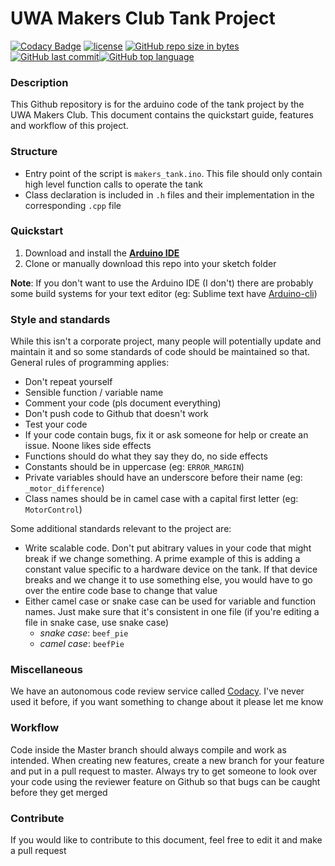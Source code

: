 # UWA Makers Club Tank Project

[![Codacy Badge](https://api.codacy.com/project/badge/Grade/888b8d4704284ee4ae868ba1b815644a)](https://www.codacy.com/app/Haizzz/UWA-Makers-Tank-Project?utm_source=github.com&amp;utm_medium=referral&amp;utm_content=UWA-Makers-Club/UWA-Makers-Tank-Project&amp;utm_campaign=Badge_Grade) [![license](https://img.shields.io/github/license/mashape/apistatus.svg)]() [![GitHub repo size in bytes](https://img.shields.io/github/repo-size/UWA-Makers-Club/UWA-Makers-Tank-Project.svg)](https://github.com/UWA-Makers-Club/UWA-Makers-Tank-Project)[![GitHub last commit](https://img.shields.io/github/last-commit/UWA-Makers-Club/UWA-Makers-Tank-Project.svg)](https://github.com/UWA-Makers-Club/UWA-Makers-Tank-Project)[![GitHub top language](https://img.shields.io/github/languages/top/UWA-Makers-Club/UWA-Makers-Tank-Project.svg)](https://github.com/UWA-Makers-Club/UWA-Makers-Tank-Project)

### Description

This Github repository is for the arduino code of the tank project by the UWA Makers Club. This document contains the quickstart guide, features and workflow of this project.

### Structure

-   Entry point of the script is `makers_tank.ino`. This file should only contain high level function calls to operate the tank
-   Class declaration is included in `.h` files and their implementation in the corresponding `.cpp` file 

### Quickstart

1.  Download and install the [**Arduino IDE** ](https://www.arduino.cc/en/Main/Software) 
2.  Clone or manually download this repo into your sketch folder

**Note**: If you don't want to use the Arduino IDE (I don't) there are probably some build systems for your text editor (eg: Sublime text have [Arduino-cli](https://packagecontrol.io/packages/arduino-cli))

### Style and standards

While this isn't a corporate project, many people will potentially update and maintain it and so some standards of code should be maintained so that. General rules of programming applies:

-   Don't repeat yourself
-   Sensible function / variable name
-   Comment your code (pls document everything)
-   Don't push code to Github that doesn't work
-   Test your code
-   If your code contain bugs, fix it or ask someone for help or create an issue. Noone likes side effects
-   Functions should do what they say they do, no side effects
-   Constants should be in uppercase (eg: `ERROR_MARGIN`)
-   Private variables should have an underscore before their name (eg: `_motor_difference`)
-   Class names should be in camel case with a capital first letter (eg: `MotorControl`)

Some additional standards relevant to the project are:

*   Write scalable code. Don't put abitrary values in your code that might break if we change something. A prime example of this is adding a constant value specific to a hardware device on the tank. If that device breaks and we change it to use something else, you would have to go over the entire code base to change that value
*   Either camel case or snake case can be used for variable and function names. Just make sure that it's consistent in one file (if you're editing a file in snake case, use snake case)
    *   _snake case_: `beef_pie`
    *   _camel case_: `beefPie`

### Miscellaneous

We have an autonomous code review service called [Codacy](https://www.codacy.com/). I've never used it before, if you want something to change about it please let me know

### Workflow

Code inside the Master branch should always compile and work as intended. When creating new features, create a new branch for your feature and put in a pull request to master. Always try to get someone to look over your code using the reviewer feature on Github so that bugs can be caught before they get merged

### Contribute

If you would like to contribute to this document, feel free to edit it and make a pull request